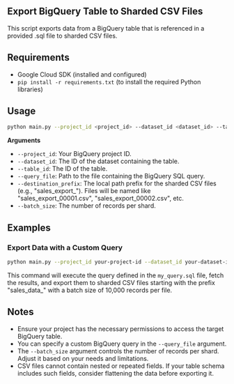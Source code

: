 ## Export BigQuery Table to Sharded CSV Files

This script exports data from a BigQuery table that is referenced in a provided .sql file to sharded CSV files.

## Requirements
* Google Cloud SDK (installed and configured)
* `pip install -r requirements.txt` (to install the required Python libraries)

## Usage

```bash
python main.py --project_id <project_id> --dataset_id <dataset_id> --table_id <table_id> --query_file <query_file_path> --destination_prefix <destination_prefix> --batch_size <batch_size>
```

**Arguments**
* `--project_id`: Your BigQuery project ID.
* `--dataset_id`: The ID of the dataset containing the table.
* `--table_id`: The ID of the table.
* `--query_file`: Path to the file containing the BigQuery SQL query.
* `--destination_prefix`: The local path prefix for the sharded CSV files (e.g., "sales_export_"). Files will be named like "sales_export_00001.csv", "sales_export_00002.csv", etc.
* `--batch_size`: The number of records per shard.

## Examples

### Export Data with a Custom Query

```bash
python main.py --project_id your-project-id --dataset_id your-dataset-id --table_id your-table-id --query_file my_query.sql --destination_prefix sales_data_ --batch_size 10000
```

This command will execute the query defined in the `my_query.sql` file, fetch the results, and export them to sharded CSV files starting with the prefix "sales_data_" with a batch size of 10,000 records per file.

## Notes

* Ensure your project has the necessary permissions to access the target BigQuery table.
* You can specify a custom BigQuery query in the `--query_file` argument.
* The `--batch_size` argument controls the number of records per shard. Adjust it based on your needs and limitations.
* CSV files cannot contain nested or repeated fields. If your table schema includes such fields, consider flattening the data before exporting it.

